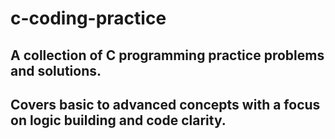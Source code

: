 # c-coding-practice

## A collection of C programming practice problems and solutions.
## Covers basic to advanced concepts with a focus on logic building and code clarity.
